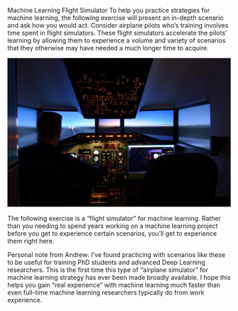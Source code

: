 Machine Learning Flight Simulator
To help you practice strategies for machine learning, the following exercise will present an in-depth scenario and ask how you would act. Consider airplane pilots who’s training involves time spent in flight simulators. These flight simulators accelerate the pilots’ learning by allowing them to experience a volume and variety of scenarios that they otherwise may have needed a much longer time to acquire.

![Flight Simulator](./imag/flight_simulator.png)

The following exercise is a “flight simulator” for machine learning. Rather than you needing to spend years working on a machine learning project before you get to experience certain scenarios, you’ll get to experience them right here.

Personal note from Andrew: I’ve found practicing with scenarios like these to be useful for training PhD students and advanced Deep Learning researchers. This is the first time this type of “airplane simulator” for machine learning strategy has ever been made broadly available. I hope this helps you gain “real experience” with machine learning much faster than even full-time machine learning researchers typically do from work experience.
